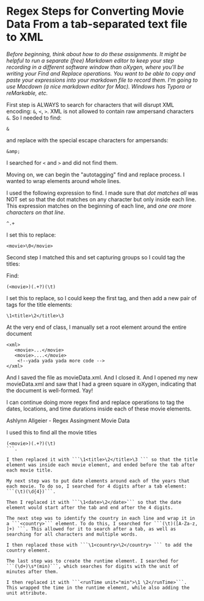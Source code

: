 # Regex Steps for Converting Movie Data From a tab-separated text file to XML

*Before beginning, think about how to do these assignments. It might be helpful to run a separate (free) Markdown editor to keep
your step recording in a different software window than oXygen, where you'll be writing your Find and Replace operations.
You want to be able to copy and paste your expressions into your markdown file to record them. 
I'm going to use Macdown (a nice markdown editor for Mac). Windows has Typora or reMarkable, etc.*


First step is ALWAYS to search for characters that will disrupt XML encoding: 
`&`, `<`, `>`. 
XML is not allowed to contain raw ampersand characters `&`. 
So I needed to find:

```
&
```
and replace with the special escape characters for ampersands:
```
&amp;
```
I searched for `<` and `>` and did not find them. 


Moving on, we can begin the "autotagging" find and replace process.
I wanted to wrap elements around whole lines. 

I used the following expression to find. 
I made sure that *dot matches all* was NOT set so that
the dot matches on any character but only inside each line. 
This expression matches on the beginning of each line, 
and *one ore more characters on that line*.

```
^.+
```
I set this to replace:
```
<movie>\0</movie>
```

Second step I matched this and set capturing groups so I could tag the titles:

Find: 
```
(<movie>)(.+?)(\t)
```



I set this to replace, so I could keep the first tag, and then add a new pair of tags for the title elements:
```
\1<title>\2</title>\3
```
At the very end of class, I manually set a root element around the entire document 
```
<xml>
   <movie>...</movie>
   <movie>....</movie>
    <!--yada yada yada more code -->   
</xml>
```

And I saved the file as movieData.xml.
And I closed it.
And I opened my new movieData.xml and saw that I had a green square in oXygen, indicating 
that the document is well-formed. Yay!

I can continue doing more regex find and replace operations to tag the dates, locations, and time durations inside each of these movie elements. 



Ashlynn Allgeier - Regex Assingment Movie Data

I used this to find all the movie titles
```
(<movie>)(.+?)(\t)
```.

I then replaced it with ```\1<title>\2</title>\3 ``` so that the title element was inside each movie element, and ended before the tab after each movie title.

My next step was to put date elements around each of the years that each movie. To do so, I searched for 4 digits after a tab element: ```(\t)(\d{4})```.

Then I replaced it with ```\1<date>\2</date>``` so that the date element would start after the tab and end after the 4 digits.

The next step was to identify the country in each line and wrap it in a ```<country>``` element. To do this, I searched for ```(\t)([A-Za-z, ]+) ```. This allowed for it to search after a tab, as well as searching for all characters and multiple words.

I then replaced those with ```\1<country>\2</country> ``` to add the country element.

The last step was to create the runtime element. I searched for ```(\d+)\s*(min)```, which searches for digits with the unit of minutes after them.

I then replaced it with ```<runTime unit="min">\1 \2</runTime>```. This wrapped the time in the runtime element, while also adding the unit attribute.

